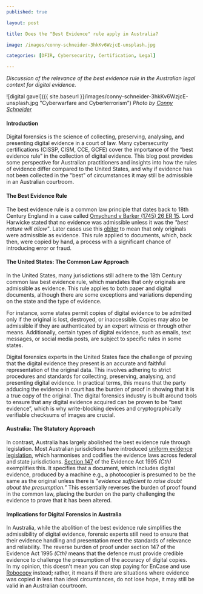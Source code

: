 ```yaml
---
published: true

layout: post

title: Does the "Best Evidence" rule apply in Australia?

image: /images/conny-schneider-3hkKv6WzjcE-unsplash.jpg

categories: [DFIR, Cybersecurity, Certification, Legal]

---
```


_Discussion of the relevance of the best evidence rule in the Australian legal context for digital evidence._

![digital gavel]({{ site.baseurl }}/images/conny-schneider-3hkKv6WzjcE-unsplash.jpg "Cyberwarfare and Cyberterrorism") 
_Photo by [Conny Schneider](https://unsplash.com/@choys_)_   

#### Introduction

Digital forensics is the science of collecting, preserving, analysing, and presenting digital evidence in a court of law. Many cybersecurity certifications (CISSP, CISM, CCE, GCFE) cover the importance of the “best evidence rule” in the collection of digital evidence. This blog post provides some perspective for Australian practitioners and insights into how the rules of evidence differ compared to the United States, and why if evidence has not been collected in the "best" of circumstances it may still be admissible in an Australian courtroom. 

#### The Best Evidence Rule

The best evidence rule is a common law principle that dates back to 18th Century England in a case called [Omychund v Barker (1745) 26 ER 15](https://vlex.co.uk/vid/omychund-v-barker-804436045). Lord Harwicke stated that no evidence was admissible unless it was the _"best nature will allow"_. Later cases use this [obiter](https://en.wikipedia.org/wiki/Obiter_dictum) to mean that only originals were admissible as evidence. This rule applied to documents, which, back then, were copied by hand, a process with a significant chance of introducing error or fraud.

#### The United States: The Common Law Approach

In the United States, many jurisdictions still adhere to the 18th Century common law best evidence rule, which mandates that only originals are admissible as evidence. This rule applies to both paper and digital documents, although there are some exceptions and variations depending on the state and the type of evidence.

For instance, some states permit copies of digital evidence to be admitted only if the original is lost, destroyed, or inaccessible. Copies may also be admissible if they are authenticated by an expert witness or through other means. Additionally, certain types of digital evidence, such as emails, text messages, or social media posts, are subject to specific rules in some states.

Digital forensics experts in the United States face the challenge of proving that the digital evidence they present is an accurate and faithful representation of the original data. This involves adhering to strict procedures and standards for collecting, preserving, analysing, and presenting digital evidence. In practical terms, this means that the party adducing the evidence in court has the burden of proof in showing that it is a true copy of the original. The digital forensics industry is built around tools to ensure that any digital evidence acquired can be proven to be “best evidence”, which is why write-blocking devices and cryptographically verifiable checksums of images are crucial.

#### Australia: The Statutory Approach

In contrast, Australia has largely abolished the best evidence rule through legislation. Most Australian jurisdictions have introduced [uniform evidence legislation](https://austlii.edu.au/cgi-bin/viewdb/au/legis/cth/consol_act/ea199580/), which harmonises and codifies the evidence laws across federal and state jurisdictions. [Section 147](https://austlii.edu.au/cgi-bin/viewdoc/au/legis/cth/consol_act/ea199580/s147.html) of the Evidence Act 1995 _(Cth)_ exemplifies this. It specifies that a document, which includes digital evidence, produced by a machine e.g., a photocopier is presumed to be the same as the original unless there is _"evidence sufficient to raise doubt about the presumption."_ This essentially reverses the burden of proof found in the common law, placing the burden on the party challenging the evidence to prove that it has been altered.

#### Implications for Digital Forensics in Australia

In Australia, while the abolition of the best evidence rule simplifies the admissibility of digital evidence, forensic experts still need to ensure that their evidence handling and presentation meet the standards of relevance and reliability. The reverse burden of proof under section 147 of the Evidence Act 1995 _(Cth)_ means that the defence must provide credible evidence to challenge the presumption of the accuracy of digital copies.  
In my opinion, this doesn't mean you can stop paying for EnCase and use [Robocopy](https://learn.microsoft.com/en-us/windows-server/administration/windows-commands/robocopy) instead; rather, it means if there are situations where evidence was copied in less than ideal circumtances, do not lose hope, it may still be valid in an Australian courtroom.

